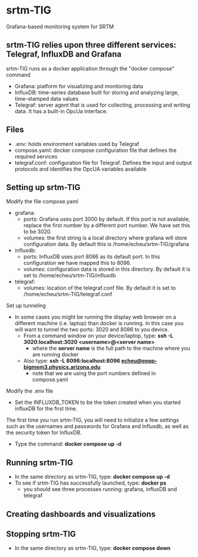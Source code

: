 # srtm-TIG
Grafana-based monitoring system for SRTM
## srtm-TIG relies upon three different services: Telegraf, InfluxDB and Grafana
srtm-TIG runs as a docker application through the "docker compose" command
  * Grafana: platform for visualizing and monitoring data
  * InfluxDB: time-series database built for storing and analyzing large, time-stamped data values
  * Telegraf: server agent that is used for collecting, processing and writing data. It has a built-in OpcUa interface.
## Files
 * .env: holds environment variables used by Telegraf
 * compose.yaml: docker compose configuration file that defines the required services
 * telegraf.conf: configuration file for Telegraf. Defines the input and output protocols and identifies the OpcUA variables available
## Setting up srtm-TIG
Modify the file compose.yaml
  * grafana: 
    - ports: Grafana uses port 3000 by default. If this port is not available, replace the first number by a different port number. We have set this to be 3020.
    - volumes: the first string is a local directory where grafana will store configuration data. By default this is /home/echeu/srtm-TIG/grafana
  * influxdb:
    - ports: InfluxDB uses port 8086 as its default port. In this configuration we have mapped this to 8096.
    - volumes: configuration data is stored in this directory. By default it is set to /home/echeu/srtm-TIG/influxdb
  * telegraf:
    - volumes: location of the telegraf.conf file. By default it is set to /home/echeu/srtm-TIG/telegraf.conf
   
Set up tunneling
  * In some cases you might be running the display web browser on a different machine (i.e. laptop) than docker is running. In this case you will want to tunnel the two ports: 3020 and 8086 to you device.
    - From a command window on your device/laptop, type: **ssh -L 3020:localhost:3020 \<username\>@\<server name\>**
      + where the **server name** is the full path to the machine where you are running docker
    - Also type: **ssh -L 8096:localhost:8096 echeu@eepp-bigmem3.physics.arizona.edu**
      + note that we are using the port numbers defined in compose.yaml

Modify the .env file
  * Set the INFLUXDB_TOKEN to be the token created when you started influxDB for the first time.
 
The first time you run srtm-TIG, you will need to initialize a few settings such as the usernames and passwords for Grafana and Influxdb, as well as the security token for InfluxDB.
  * Type the command: **docker compose up -d**
## Running srtm-TIG
  * In the same directory as srtm-TIG, type: **docker compose up -d**
  * To see if srtm-TIG has successfully launched, type: **docker ps**
    - you should see three processes running: grafana, influxDB and telegraf
## Creating dashboards and visualizations
## Stopping srtm-TIG
  * In the same directory as srtm-TIG, type: **docker compose down**

